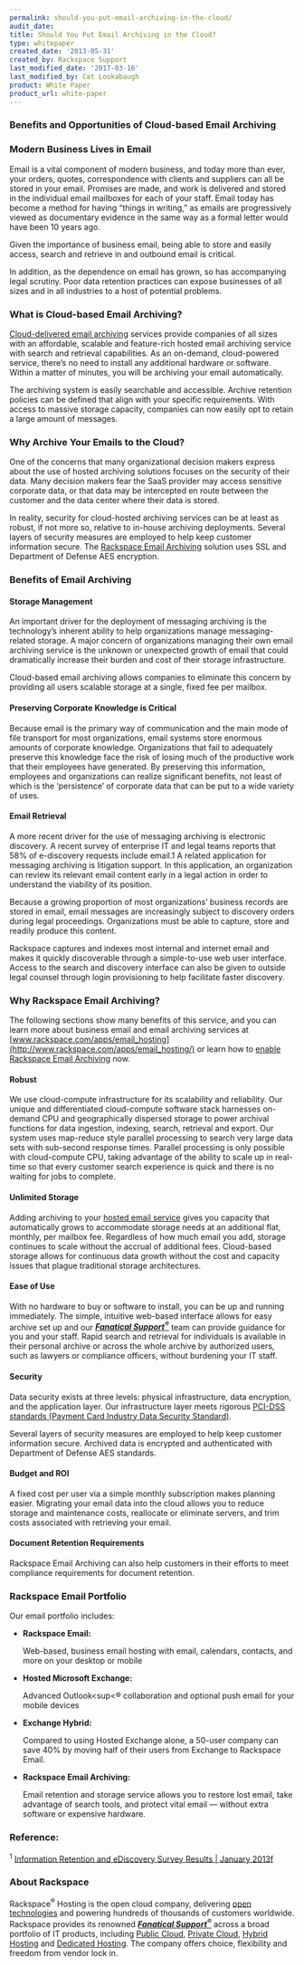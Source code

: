 ```yaml
---
permalink: should-you-put-email-archiving-in-the-cloud/
audit_date:
title: Should You Put Email Archiving in the Cloud?
type: whitepaper
created_date: '2013-05-31'
created_by: Rackspace Support
last_modified_date: '2017-03-16'
last_modified_by: Cat Lookabaugh
product: White Paper
product_url: white-paper
---
```


### Benefits and Opportunities of Cloud-based Email Archiving

### Modern Business Lives in Email

Email is a vital component of modern business, and today more than ever,
your orders, quotes, correspondence with clients and suppliers can all
be stored in your email. Promises are made, and work is delivered and
stored in the individual email mailboxes for each of your staff. Email
today has become a method for having “things in writing,” as emails are
progressively viewed as documentary evidence in the same way as a formal
letter would have been 10 years ago.

Given the importance of business email, being able to store and easily
access, search and retrieve in and outbound email is critical.

In addition, as the dependence on email has grown, so has accompanying
legal scrutiny. Poor data retention practices can expose businesses of
all sizes and in all industries to a host of potential problems.

### What is Cloud-based Email Archiving?

[Cloud-delivered email
archiving](http://www.rackspace.com/email-hosting/archiving-backup/)
services provide companies of all sizes with an affordable, scalable and
feature-rich hosted email archiving service with search and retrieval
capabilities. As an on-demand, cloud-powered service, there’s no need to
install any additional hardware or software. Within a matter of minutes,
you will be archiving your email automatically.

The archiving system is easily searchable and accessible. Archive
retention policies can be defined that align with your specific
requirements. With access to massive storage capacity, companies can now
easily opt to retain a large amount of messages.

### Why Archive Your Emails to the Cloud?

One of the concerns that many organizational decision makers express
about the use of hosted archiving solutions focuses on the security of
their data. Many decision makers fear the SaaS provider may access
sensitive corporate data, or that data may be intercepted en route
between the customer and the data center where their data is stored.

In reality, security for cloud-hosted archiving services can be at least
as robust, if not more so, relative to in-house archiving deployments.
Several layers of security measures are employed to help keep customer
information secure. The [Rackspace Email
Archiving](http://www.rackspace.com/email-hosting/archiving-backup/)
solution uses SSL and Department of Defense AES encryption.

### Benefits of Email Archiving

#### Storage Management

An important driver for the deployment of messaging archiving is the
technology’s inherent ability to help organizations manage
messaging-related storage. A major concern of organizations managing
their own email archiving service is the unknown or unexpected growth of
email that could dramatically increase their burden and cost of their
storage infrastructure.

Cloud-based email archiving allows companies to eliminate this concern
by providing all users scalable storage at a single, fixed fee per
mailbox.

#### Preserving Corporate Knowledge is Critical

Because email is the primary way of communication and the main mode of
file transport for most organizations, email systems store enormous
amounts of corporate knowledge. Organizations that fail to adequately
preserve this knowledge face the risk of losing much of the productive
work that their employees have generated. By preserving this
information, employees and organizations can realize significant
benefits, not least of which is the ‘persistence’ of corporate data that
can be put to a wide variety of uses.

#### Email Retrieval

A more recent driver for the use of messaging archiving is electronic
discovery. A recent survey of enterprise IT and legal teams reports that
58% of e-discovery requests include email.1 A related application for
messaging archiving is litigation support. In this application, an
organization can review its relevant email content early in a legal
action in order to understand the viability of its position.

Because a growing proportion of most organizations’ business records are
stored in email, email messages are increasingly subject to discovery
orders during legal proceedings. Organizations must be able to capture,
store and readily produce this content.

Rackspace captures and indexes most internal and internet email and
makes it quickly discoverable through a simple-to-use web user
interface. Access to the search and discovery interface can also be
given to outside legal counsel through login provisioning to help
facilitate faster discovery.

### Why Rackspace Email Archiving?

The following sections show many benefits of this service, and you
can learn more about business email and email archiving services at
[www.rackspace.com/apps/email_hosting](http://www.rackspace.com/apps/email_hosting/)
or learn how to [enable Rackspace Email Archiving](/how-to/enable-email-archiving)
now.

#### Robust

We use cloud-compute infrastructure for its scalability and reliability.
Our unique and differentiated cloud-compute software stack harnesses
on-demand CPU and geographically dispersed storage to power archival
functions for data ingestion, indexing, search, retrieval and export.
Our system uses map-reduce style parallel processing to search very
large data sets with sub-second response times. Parallel processing is
only possible with cloud-compute CPU, taking advantage of the ability to
scale up in real-time so that every customer search experience is quick
and there is no waiting for jobs to complete.

#### Unlimited Storage

Adding archiving to your [hosted email
service](http://www.rackspace.com/email-hosting/) gives you capacity
that automatically grows to accommodate storage needs at an additional
flat, monthly, per mailbox fee. Regardless of how much email you add,
storage continues to scale without the accrual of additional fees.
Cloud-based storage allows for continuous data growth without the cost
and capacity issues that plague traditional storage architectures.

#### Ease of Use

With no hardware to buy or software to install, you can be up and
running immediately. The simple, intuitive web-based interface allows
for easy archive set up and our [***Fanatical
Support<sup>&reg;</sup>***](http://www.rackspace.com/whyrackspace/support/) team
can provide guidance for you and your staff. Rapid search and retrieval for
individuals is available in their personal archive or across the whole
archive by authorized users, such as lawyers or compliance officers,
without burdening your IT staff.

#### Security

Data security exists at three levels: physical infrastructure, data
encryption, and the application layer. Our infrastructure layer meets
rigorous [PCI-DSS standards (Payment Card Industry Data Security
Standard)](http://www.rackspace.com/security/).

Several layers of security measures are employed to help keep customer
information secure. Archived data is encrypted and authenticated with
Department of Defense AES standards.

#### Budget and ROI

A fixed cost per user via a simple monthly subscription makes planning
easier. Migrating your email data into the cloud allows you to reduce
storage and maintenance costs, reallocate or eliminate servers, and trim
costs associated with retrieving your email.

#### Document Retention Requirements

Rackspace Email Archiving can also help customers in their efforts to
meet compliance requirements for document retention.

### Rackspace Email Portfolio

Our email portfolio includes:

-   **Rackspace Email:**

    Web-based, business email hosting with email, calendars, contacts, and more
    on your desktop or mobile

-   **Hosted Microsoft Exchange:**

    Advanced Outlook<sup<&reg;</sup> collaboration and optional push email for
    your mobile devices

-   **Exchange Hybrid:**

    Compared to using Hosted Exchange alone, a 50-user company can save
    40% by moving half of their users from Exchange to Rackspace Email.

-   **Rackspace Email Archiving:**

    Email retention and storage service allows you to restore lost
    email, take advantage of search tools, and protect vital email —
    without extra software or expensive hardware.

### Reference:

<sup>1</sup> [Information Retention and eDiscovery Survey Results | January
2013f](https://www4.symantec.com/Vrt/wl?tu_id=WUxz1359322571331770502)

### About Rackspace

Rackspace<sup>&reg;</sup> Hosting is the open cloud company, delivering
[open technologies](http://www.rackspace.com/open-cloud/) and powering
hundreds of thousands of customers worldwide. Rackspace provides its
renowned [***Fanatical
Support<sup>&reg;</sup>***](http://www.rackspace.com/whyrackspace/support/)
across a broad portfolio of IT products, including [Public
Cloud](http://www.rackspace.com/cloud/), [Private
Cloud](http://www.rackspace.com/cloud/private/), [Hybrid
Hosting](http://www.rackspace.com/cloud/hybrid/) and [Dedicated
Hosting](http://www.rackspace.com/managed_hosting/dedicated_servers/).
The company offers choice, flexibility and freedom from vendor lock in.
